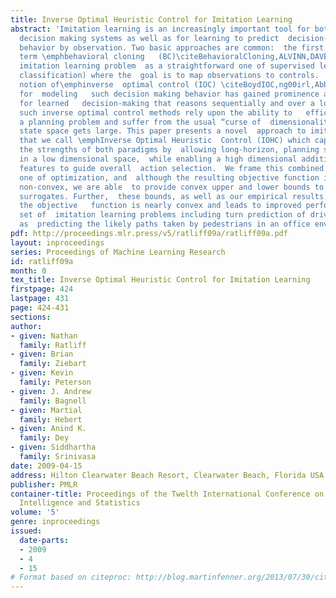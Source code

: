 ```yaml
---
title: Inverse Optimal Heuristic Control for Imitation Learning
abstract: 'Imitation learning is an increasingly important tool for both developing  automatic
  decision making systems as well as for learning to predict  decision-making and
  behavior by observation. Two basic approaches are common:  the first, which we here
  term \emphbehavioral cloning   (BC)\citeBehavioralCloning,ALVINN,DAVE, treats the
  imitation learning problem  as a straightforward one of supervised learning (e.g.
  classification) where the  goal is to map observations to controls.  Secondly, the
  notion of\emphinverse  optimal control (IOC) \citeBoydIOC,ng00irl,Abbeel04c,mmp06
  for  modeling   such decision making behavior has gained prominence as it allows
  for learned   decision-making that reasons sequentially and over a long horizon.  Unfortunately,
  such inverse optimal control methods rely upon the ability to   efficiently solve
  a planning problem and suffer from the usual “curse of  dimensionality” when the
  state space gets large. This paper presents a novel  approach to imitation learning
  that we call \emphInverse Optimal Heuristic  Control (IOHC) which capitalizes on
  the strengths of both paradigms by  allowing long-horizon, planning style reasoning
  in a low dimensional space,  while enabling a high dimensional additional set of
  features to guide overall  action selection.  We frame this combined problem as
  one of optimization, and  although the resulting objective function is actually
  non-convex, we are able  to provide convex upper and lower bounds to optimize as
  surrogates. Further,  these bounds, as well as our empirical results, show that
  the objective   function is nearly convex and leads to improved performance on a
  set of  imitation learning problems including turn prediction of drivers as well
  as  predicting the likely paths taken by pedestrians in an office environment.'
pdf: http://proceedings.mlr.press/v5/ratliff09a/ratliff09a.pdf
layout: inproceedings
series: Proceedings of Machine Learning Research
id: ratliff09a
month: 0
tex_title: Inverse Optimal Heuristic Control for Imitation Learning
firstpage: 424
lastpage: 431
page: 424-431
sections: 
author:
- given: Nathan
  family: Ratliff
- given: Brian
  family: Ziebart
- given: Kevin
  family: Peterson
- given: J. Andrew
  family: Bagnell
- given: Martial
  family: Hebert
- given: Anind K.
  family: Dey
- given: Siddhartha
  family: Srinivasa
date: 2009-04-15
address: Hilton Clearwater Beach Resort, Clearwater Beach, Florida USA
publisher: PMLR
container-title: Proceedings of the Twelth International Conference on Artificial
  Intelligence and Statistics
volume: '5'
genre: inproceedings
issued:
  date-parts:
  - 2009
  - 4
  - 15
# Format based on citeproc: http://blog.martinfenner.org/2013/07/30/citeproc-yaml-for-bibliographies/
---
```

